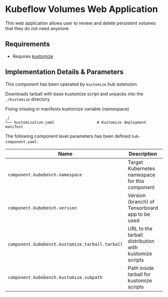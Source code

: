 # Kubeflow Volumes Web Application

This web application allows user to review and delete persistent volumes that they do not need anymore

## Requirements

- Requires [kustomize](https://kustomize.io)

## Implementation Details & Parameters

This component has been operated by `kustomize` hub extension. 

Downloads tarball with base kustomize script and unpacks into the `./kustomize` directory

Fixing missing in manifests kustomize variable (namespace)

```text
./
└── kustomization.yaml                   # Kustomize deployment manifest
```
 
The following component level parameters has been defined `hub-component.yaml`:

| Name      | Description | Default Value
| --------- | ---------   | ---------
| `component.kubebench.namespace` | Target Kubernetes namespace for this component | `kubeflow`
| `component.kubebench.version`   | Version (branch) of Tensorboard app to be used | `v1.5.0`
| `component.kubebench.kustomize.tarball.tarball`   | URL to the tarball distribution with kustomize scripts | [tarball](https://codeload.github.com/kubeflow/manifests/tar.gz/v1.5.0) | 
| `component.kubebench.kustomize.subpath`   | Path inside tarball for kustomize scripts | [apps/kubebench/upstream](https://github.com/kubeflow/manifests/tree/v1.5.0/apps/kubebench/upstream) | 
